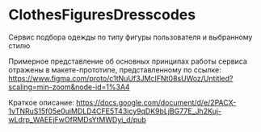 # ClothesFiguresDresscodes
Сервис подбора одежды по типу фигуры пользователя и выбранному стилю

Примерное представление об основных принципах работы сервиса отражены в макете-прототипе, представленному по ссылке: 
https://www.figma.com/proto/c1tNuUf3JMcIFNt08sUWoz/Untitled?scaling=min-zoom&node-id=1%3A4 

Краткое описание:
https://docs.google.com/document/d/e/2PACX-1vTNRuS15f05e0uiMDLD4CFE5T43icy9qDK9bLjBG77E_Jh2Kuj-wLdrp_WAEEjFwOfRMDsYtMWDyi_d/pub

